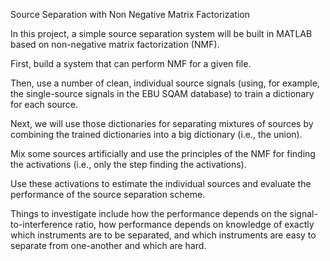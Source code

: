 Source Separation with Non Negative Matrix Factorization

In this project, a simple source separation system will be built in MATLAB based on non-negative matrix factorization (NMF).

First, build a system that can perform NMF for a given file. 

Then, use a number of clean, individual source signals (using, for example, the single-source signals in the EBU SQAM database) to train a dictionary for each source. 

Next, we will use those dictionaries for separating mixtures of sources by combining the trained dictionaries into a big dictionary (i.e., the union). 

Mix some sources artificially and use the principles of the NMF for finding the activations (i.e., only the step finding the activations). 

Use these activations to estimate the individual sources and evaluate the performance of the source separation scheme. 

Things to investigate include how the performance depends on the signal-to-interference ratio, how performance depends on knowledge of exactly which instruments are to be separated, and which instruments are easy to separate from one-another and which are hard.
